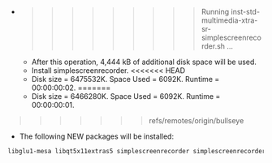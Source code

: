 * >>>>>>>>> Running inst-std-multimedia-xtra-sr-simplescreenrecorder.sh ...
  * After this operation, 4,444 kB of additional disk space will be used.
  * Install simplescreenrecorder.
<<<<<<< HEAD
  * Disk size = 6475532K. Space Used = 6092K. Runtime = 00:00:00:02.
=======
  * Disk size = 6466280K. Space Used = 6092K. Runtime = 00:00:00:01.
>>>>>>> refs/remotes/origin/bullseye
  * The following NEW packages will be installed:
  ```bash
libglu1-mesa libqt5x11extras5 simplescreenrecorder simplescreenrecorder-lib
  ```
